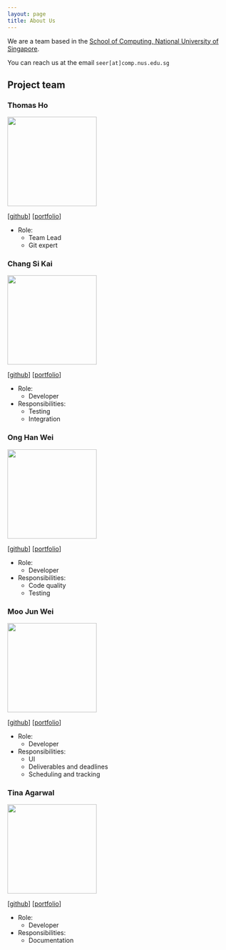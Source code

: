 ```yaml
---
layout: page
title: About Us
---
```


We are a team based in the [School of Computing, National University of Singapore](http://www.comp.nus.edu.sg).

You can reach us at the email `seer[at]comp.nus.edu.sg`

## Project team

### Thomas Ho

<img src="images/johndoe.png" width="200px">

[[github](http://github.com/ThomasHoooo)]
[[portfolio](team/thomashoooo.md)]

* Role:
    * Team Lead
    * Git expert

### Chang Si Kai

<img src="images/johndoe.png" width="200px">

[[github](http://github.com/sikai00)]
[[portfolio](team/sikai00.md)]

* Role:
    * Developer
* Responsibilities: 
    * Testing
    * Integration

### Ong Han Wei

<img src="images/johndoe.png" width="200px">

[[github](http://github.com/rexong)]
[[portfolio](team/rexong.md)]

* Role:
    * Developer
* Responsibilities:
    * Code quality
    * Testing

### Moo Jun Wei

<img src="images/johndoe.png" width="200px">

[[github](http://github.com/junweimoo)]
[[portfolio](team/junweimoo.md)]

* Role:
    * Developer
* Responsibilities:
    * UI
    * Deliverables and deadlines
    * Scheduling and tracking

### Tina Agarwal

<img src="images/johndoe.png" width="200px">

[[github](http://github.com/Thing1Thing2)]
[[portfolio](team/thing1thing2.md)]

* Role:
    * Developer
* Responsibilities:
    * Documentation
